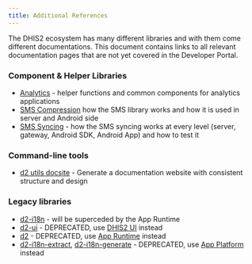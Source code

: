 ```yaml
---
title: Additional References
---
```


The DHIS2 ecosystem has many different libraries and with them come different documentations. This document contains links to all relevant documentation pages that are not yet covered in the Developer Portal.

### Component & Helper Libraries

-   [Analytics](https://github.com/dhis2/analytics) - helper functions and common components for analytics applications
-   [SMS Compression](https://github.com/dhis2/dhis2-android-docs/blob/main/content/tech-guides/SMS-compression.md) how the SMS library works and how it is used in server and Android side
-   [SMS Syncing](https://github.com/dhis2/dhis2-android-docs/blob/main/content/tech-guides/SMS-Sync.md) - how the SMS syncing works at every level (server, gateway, Android SDK, Android App) and how to test it

### Command-line tools

-   [d2 utils docsite](https://cli-utils-docsite.dhis2.nu/#/) - Generate a documentation website with consistent structure and design

### Legacy libraries

-   [d2-i18n](https://github.com/dhis2/d2-i18n) - will be superceded by the App Runtime
-   [d2-ui](https://github.com/dhis2/d2-ui) - DEPRECATED, use [DHIS2 UI](/ui) instead
-   [d2](https://github.com/dhis2/d2) - DEPRECATED, use [App Runtime](app-runtime/getting-started) instead
-   [d2-i18n-extract](https://github.com/dhis2/d2-i18n-extract), [d2-i18n-generate](https://github.com/dhis2/d2-i18n-generate) - DEPRECATED, use [App Platform](app-platform/getting-started) instead
